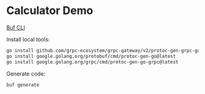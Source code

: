 # Calculator Demo

[Buf CLI](https://buf.build/docs/tutorials/getting-started-with-buf-cli/)

Install local tools:

```bash
go install github.com/grpc-ecosystem/grpc-gateway/v2/protoc-gen-grpc-gateway@latest
go install google.golang.org/protobuf/cmd/protoc-gen-go@latest
go install google.golang.org/grpc/cmd/protoc-gen-go-grpc@latest
```

Generate code:

```bash
buf generate
```
